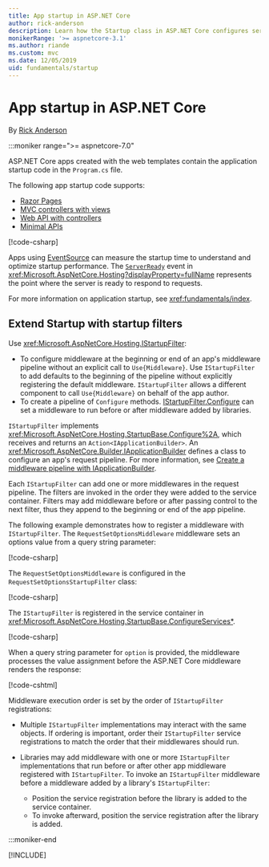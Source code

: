 ```yaml
---
title: App startup in ASP.NET Core
author: rick-anderson
description: Learn how the Startup class in ASP.NET Core configures services and the app's request pipeline.
monikerRange: '>= aspnetcore-3.1'
ms.author: riande
ms.custom: mvc
ms.date: 12/05/2019
uid: fundamentals/startup
---
```

# App startup in ASP.NET Core

By [Rick Anderson](https://twitter.com/RickAndMSFT)

:::moniker range=">= aspnetcore-7.0"

ASP.NET Core apps created with the web templates contain the application startup code in the `Program.cs` file.

The following app startup code supports:

* [Razor Pages](xref:tutorials/razor-pages/razor-pages-start)
* [MVC controllers with views](xref:tutorials/first-mvc-app/start-mvc)
* [Web API with controllers](xref:tutorials/first-web-api)
* [Minimal APIs](xref:tutorials/min-web-api)

[!code-csharp[](~/fundamentals/startup/6.0_samples/WebAll/Program.cs?name=snippet)]

Apps using [EventSource](/dotnet/api/system.diagnostics.tracing.eventsource) can measure the startup time to understand and optimize startup performance. The [`ServerReady`](https://source.dot.net/#Microsoft.AspNetCore.Hosting/Internal/HostingEventSource.cs,76) event in <xref:Microsoft.AspNetCore.Hosting?displayProperty=fullName> represents the point where the server is ready to respond to requests.

For more information on application startup, see <xref:fundamentals/index>.

## Extend Startup with startup filters

Use <xref:Microsoft.AspNetCore.Hosting.IStartupFilter>:

* To configure middleware at the beginning or end of an app's middleware pipeline without an explicit call to `Use{Middleware}`. Use `IStartupFilter` to add defaults to the beginning of the pipeline without explicitly registering the default middleware. `IStartupFilter` allows a different component to call `Use{Middleware}` on behalf of the app author.
* To create a pipeline of `Configure` methods. [IStartupFilter.Configure](xref:Microsoft.AspNetCore.Hosting.IStartupFilter.Configure%2A) can set a middleware to run before or after middleware added by libraries.

`IStartupFilter` implements <xref:Microsoft.AspNetCore.Hosting.StartupBase.Configure%2A>, which receives and returns an `Action<IApplicationBuilder>`. An <xref:Microsoft.AspNetCore.Builder.IApplicationBuilder> defines a class to configure an app's request pipeline. For more information, see [Create a middleware pipeline with IApplicationBuilder](xref:fundamentals/middleware/index#create-a-middleware-pipeline-with-iapplicationbuilder).

Each `IStartupFilter` can add one or more middlewares in the request pipeline. The filters are invoked in the order they were added to the service container. Filters may add middleware before or after passing control to the next filter, thus they append to the beginning or end of the app pipeline.

The following example demonstrates how to register a middleware with `IStartupFilter`. The `RequestSetOptionsMiddleware` middleware sets an options value from a query string parameter:

[!code-csharp[](~/fundamentals/startup/7/WebStartup/Middleware/RequestSetOptionsMiddleware.cs?name=snippet1)]

The `RequestSetOptionsMiddleware` is configured in the `RequestSetOptionsStartupFilter` class:

[!code-csharp[](~/fundamentals/startup/7/WebStartup/Middleware/RequestSetOptionsStartupFilter.cs?name=snippet1?name=snippet1&highlight=7)]

The `IStartupFilter` is registered in the service container in <xref:Microsoft.AspNetCore.Hosting.StartupBase.ConfigureServices*>.

[!code-csharp[](~/fundamentals/startup/7/WebStartup/Program.cs?name=snippet&highlight=5-6)]

When a query string parameter for `option` is provided, the middleware processes the value assignment before the ASP.NET Core middleware renders the response:

[!code-cshtml[](~/aspnetcore/fundamentals/startup/7/WebStartup/Pages/Privacy.cshtml?name=snippet&highlight=5-6)]

Middleware execution order is set by the order of `IStartupFilter` registrations:

* Multiple `IStartupFilter` implementations may interact with the same objects. If ordering is important, order their `IStartupFilter` service registrations to match the order that their middlewares should run.
* Libraries may add middleware with one or more `IStartupFilter` implementations that run before or after other app middleware registered with `IStartupFilter`. To invoke an `IStartupFilter` middleware before a middleware added by a library's `IStartupFilter`:

  * Position the service registration before the library is added to the service container.
  * To invoke afterward, position the service registration after the library is added.

:::moniker-end

[!INCLUDE[](~/fundamentals/startup/includes/startup56.md)]